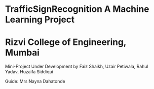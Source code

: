 # TrafficSignRecognition A Machine Learning Project
# Rizvi College of Engineering, Mumbai

Mini-Project Under Development by Faiz Shaikh, Uzair Petiwala, Rahul Yadav, Huzaifa Siddiqui

Guide: Mrs Nayna Dahatonde
